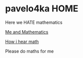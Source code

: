 # pavelo4ka HOME
Here we HATE mathematics 

[Me and Mathematics](https://www.youtube.com/watch?v=36dy6OB0JRU)

[How i hear math](https://www.youtube.com/watch?v=PapnBKnPA8s)

Please do maths for me
